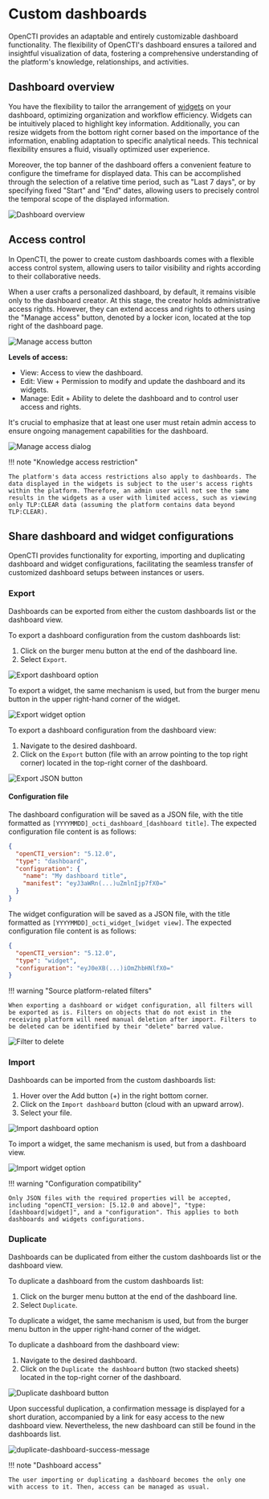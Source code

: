 # Custom dashboards

OpenCTI provides an adaptable and entirely customizable dashboard functionality. The flexibility of OpenCTI's dashboard ensures a tailored and insightful visualization of data, fostering a comprehensive understanding of the platform's knowledge, relationships, and activities.


## Dashboard overview

You have the flexibility to tailor the arrangement of [widgets](widgets.md) on your dashboard, optimizing organization and workflow efficiency. Widgets can be intuitively placed to highlight key information. Additionally, you can resize widgets from the bottom right corner based on the importance of the information, enabling adaptation to specific analytical needs. This technical flexibility ensures a fluid, visually optimized user experience.

Moreover, the top banner of the dashboard offers a convenient feature to configure the timeframe for displayed data. This can be accomplished through the selection of a relative time period, such as "Last 7 days", or by specifying fixed "Start" and "End" dates, allowing users to precisely control the temporal scope of the displayed information.

![Dashboard overview](assets/dashboard-overview.png)

<a id="access-control-section"></a>
## Access control

In OpenCTI, the power to create custom dashboards comes with a flexible access control system, allowing users to tailor visibility and rights according to their collaborative needs.

When a user crafts a personalized dashboard, by default, it remains visible only to the dashboard creator. At this stage, the creator holds administrative access rights. However, they can extend access and rights to others using the "Manage access" button, denoted by a locker icon, located at the top right of the dashboard page.

![Manage access button](assets/manage-access-button.png)

**Levels of access:**

- View: Access to view the dashboard. 
- Edit: View + Permission to modify and update the dashboard and its widgets. 
- Manage: Edit + Ability to delete the dashboard and to control user access and rights.

It's crucial to emphasize that at least one user must retain admin access to ensure ongoing management capabilities for the dashboard.

![Manage access dialog](assets/manage-access-dialog.png) 

!!! note "Knowledge access restriction"

    The platform's data access restrictions also apply to dashboards. The data displayed in the widgets is subject to the user's access rights within the platform. Therefore, an admin user will not see the same results in the widgets as a user with limited access, such as viewing only TLP:CLEAR data (assuming the platform contains data beyond TLP:CLEAR). 


## Share dashboard and widget configurations

OpenCTI provides functionality for exporting, importing and duplicating dashboard and widget configurations, facilitating the seamless transfer of customized dashboard setups between instances or users.

### Export

Dashboards can be exported from either the custom dashboards list or the dashboard view. 

To export a dashboard configuration from the custom dashboards list:

1. Click on the burger menu button at the end of the dashboard line.
2. Select `Export`.

![Export dashboard option](assets/export-dashboard-option.png)

To export a widget, the same mechanism is used, but from the burger menu button in the upper right-hand corner of the widget.

![Export widget option](assets/export-widget-option.png)

To export a dashboard configuration from the dashboard view:

1. Navigate to the desired dashboard.
2. Click on the `Export` button (file with an arrow pointing to the top right corner) located in the top-right corner of the dashboard.

![Export JSON button](assets/export-json-button.png)

#### Configuration file

The dashboard configuration will be saved as a JSON file, with the title formatted as `[YYYYMMDD]_octi_dashboard_[dashboard title]`. The expected configuration file content is as follows:

```JSON
{
  "openCTI_version": "5.12.0",
  "type": "dashboard",
  "configuration": {
    "name": "My dashboard title",
    "manifest": "eyJ3aWRn(...)uZmlnIjp7fX0="
  }
}
```

The widget configuration will be saved as a JSON file, with the title formatted as `[YYYYMMDD]_octi_widget_[widget view]`. The expected configuration file content is as follows:

```JSON
{
  "openCTI_version": "5.12.0",
  "type": "widget",
  "configuration": "eyJ0eXB(...)iOmZhbHNlfX0="
}
```

!!! warning "Source platform-related filters"

    When exporting a dashboard or widget configuration, all filters will be exported as is. Filters on objects that do not exist in the receiving platform will need manual deletion after import. Filters to be deleted can be identified by their "delete" barred value.

![Filter to delete](assets/filter-to-delete.png)


### Import

Dashboards can be imported from the custom dashboards list:

1. Hover over the Add button (+) in the right bottom corner.
2. Click on the `Import dashboard` button (cloud with an upward arrow).
3. Select your file.

![Import dashboard option](assets/import-dashboard-option.png)

To import a widget, the same mechanism is used, but from a dashboard view.

![Import widget option](assets/import-widget-option.png)

!!! warning "Configuration compatibility"

    Only JSON files with the required properties will be accepted, including "openCTI_version: [5.12.0 and above]", "type: [dashboard|widget]", and a "configuration". This applies to both dashboards and widgets configurations.


### Duplicate

Dashboards can be duplicated from either the custom dashboards list or the dashboard view.

To duplicate a dashboard from the custom dashboards list:

1. Click on the burger menu button at the end of the dashboard line.
2. Select `Duplicate`.

To duplicate a widget, the same mechanism is used, but from the burger menu button in the upper right-hand corner of the widget.

To duplicate a dashboard from the dashboard view:

1. Navigate to the desired dashboard.
2. Click on the `Duplicate the dashboard` button (two stacked sheets) located in the top-right corner of the dashboard.

![Duplicate dashboard button](assets/duplicate-dashboard-button.png)

Upon successful duplication, a confirmation message is displayed for a short duration, accompanied by a link for easy access to the new dashboard view. Nevertheless, the new dashboard can still be found in the dashboards list.

![duplicate-dashboard-success-message](assets/duplicate-dashboard-success-message.png)

!!! note "Dashboard access"

    The user importing or duplicating a dashboard becomes the only one with access to it. Then, access can be managed as usual.

